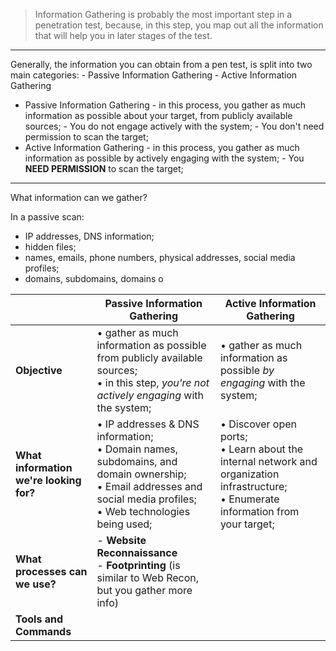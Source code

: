 
> Information Gathering is probably the most important step in a penetration test, because, in this step, you map out all the information that will help you in later stages of the test.

---

Generally, the information you can obtain from a pen test, is split into two main categories:
		- Passive Information Gathering
		- Active Information Gathering

- Passive Information Gathering - in this process, you gather as much information as possible about your target, from publicly available sources; 
													- You do not engage actively with the system;
													- You don't need permission to scan the target;
- Active Information Gathering   - in this process, you gather as much information as possible by actively engaging with the system;
													- You **NEED PERMISSION** to scan the target;

---

What information can we gather?

In a passive scan:
- IP addresses, DNS information;
- hidden files;
- names, emails, phone numbers, physical addresses, social media profiles;
- domains, subdomains, domains o


| | **Passive Information Gathering** | **Active Information Gathering** |
| --- | --- | --- |
| **Objective** | &#8226; gather as much information as possible from publicly available sources; <br> &#8226; in this step, *you're not actively engaging* with the system; | &#8226; gather as much information as possible *by engaging* with the system; |
| **What information we're looking for?** | &#8226; IP addresses & DNS information; <br> &#8226; Domain names, subdomains, and domain ownership; <br>&#8226; Email addresses and social media profiles; <br> &#8226; Web technologies being used; | &#8226; Discover open ports; <br> &#8226; Learn about the internal network and organization infrastructure; <br> &#8226; Enumerate information from your target; |
| **What processes can we use?** | - **Website Reconnaissance** <br>- **Footprinting** (is similar to Web Recon, but you gather more info) ||
| **Tools and Commands** |  ||

